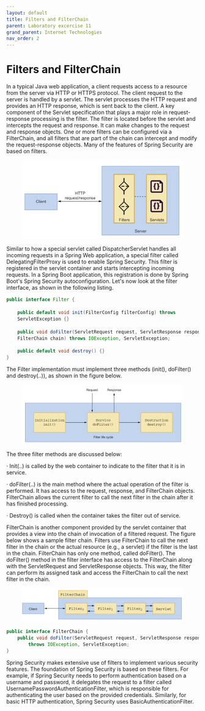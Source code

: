 ```yaml
---
layout: default
title: Filters and FilterChain
parent: Laboratory excercise 11
grand_parent: Internet Technologies
nav_order: 2
---
```



# Filters and FilterChain

In a typical Java web application, a client requests access to a resource from the server via HTTP or HTTPS protocol. The client request to the server is handled by a servlet. The servlet processes the HTTP request and provides an HTTP response, which is sent back to the client. A key component of the Servlet specification that plays a major role in request-response processing is the filter. The filter is located before the servlet and intercepts the request and response. It can make changes to the request and response objects. One or more filters can be configured via a FilterChain, and all filters that are part of the chain can intercept and modify the request-response objects. Many of the features of Spring Security are based on filters.

<figure><img src="../../../assets/image (159).png" alt=""><figcaption></figcaption></figure>

Similar to how a special servlet called DispatcherServlet handles all incoming requests in a Spring Web application, a special filter called DelegatingFilterProxy is used to enable Spring Security. This filter is registered in the servlet container and starts intercepting incoming requests. In a Spring Boot application, this registration is done by Spring Boot's Spring Security autoconfiguration. Let's now look at the filter interface, as shown in the following listing.

```java
public interface Filter {

    public default void init(FilterConfig filterConfig) throws
    ServletException {}
    
    public void doFilter(ServletRequest request, ServletResponse response,
    FilterChain chain) throws IOException, ServletException;
    
    public default void destroy() {}
}
```

The Filter implementation must implement three methods (init(), doFilter() and destroy(..)), as shown in the figure below.

<figure><img src="../../../assets/image (164).png" alt=""><figcaption></figcaption></figure>

The three filter methods are discussed below:

· Init(..) is called by the web container to indicate to the filter that it is in service.

· doFilter(..) is the main method where the actual operation of the filter is performed. It has access to the request, response, and FilterChain objects. FilterChain allows the current filter to call the next filter in the chain after it has finished processing.

· Destroy() is called when the container takes the filter out of service.

FilterChain is another component provided by the servlet container that provides a view into the chain of invocation of a filtered request. The figure below shows a sample filter chain. Filters use FilterChain to call the next filter in the chain or the actual resource (e.g., a servlet) if the filter is the last in the chain. FilterChain has only one method, called doFilter(). The doFilter() method in the filter interface has access to the FilterChain along with the ServletRequest and ServletResponse objects. This way, the filter can perform its assigned task and access the FilterChain to call the next filter in the chain.

<figure><img src="../../../assets/image (155).png" alt=""><figcaption></figcaption></figure>

```java
public interface FilterChain {
    public void doFilter(ServletRequest request, ServletResponse response)
        throws IOException, ServletException;
}
```

Spring Security makes extensive use of filters to implement various security features. The foundation of Spring Security is based on these filters. For example, if Spring Security needs to perform authentication based on a username and password, it delegates the request to a filter called UsernamePasswordAuthenticationFilter, which is responsible for authenticating the user based on the provided credentials. Similarly, for basic HTTP authentication, Spring Security uses BasicAuthenticationFilter.
